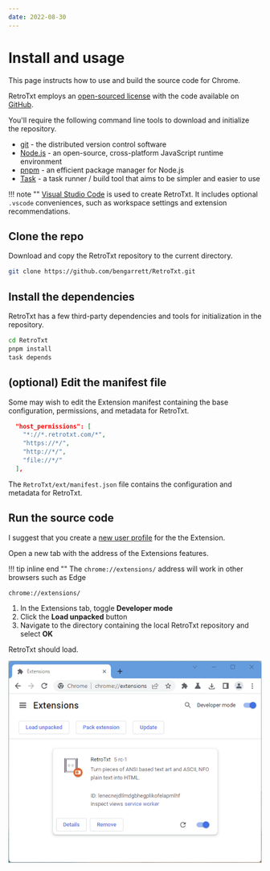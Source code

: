 ```yaml
---
date: 2022-08-30
---
```

# Install and usage

This page instructs how to use and build the source code for Chrome.

RetroTxt employs an [open-sourced license]((https://choosealicense.com/licenses/lgpl-3.0/)) with the code available on [GitHub](https://github.com/bengarrett/RetroTxt).

You'll require the following command line tools to download and initialize the repository.

- [git](https://git-scm.com) - the distributed version control software
- [Node.js](https://nodejs.org) - an open-source, cross-platform JavaScript runtime environment
- [pnpm](https://pnpm.io) - an efficient package manager for Node.js
- [Task](https://taskfile.dev) - a task runner / build tool that aims to be simpler and easier to use

!!! note ""
    [Visual Studio Code](https://code.visualstudio.com) is used to create RetroTxt. It includes optional `.vscode` conveniences, such as workspace settings and extension recommendations.

## Clone the repo

Download and copy the RetroTxt repository to the current directory.

```bash
git clone https://github.com/bengarrett/RetroTxt.git
```

## Install the dependencies

RetroTxt has a few third-party dependencies and tools for initialization in the repository.

```bash
cd RetroTxt
pnpm install
task depends
```

## (optional) Edit the manifest file

Some may wish to edit the Extension manifest containing the base configuration, permissions, and metadata for RetroTxt.

```json
  "host_permissions": [
    "*://*.retrotxt.com/*",
    "https://*/",
    "http://*/",
    "file://*/"
  ],
```

The `RetroTxt/ext/manifest.json` file contains the configuration and metadata for RetroTxt.


## Run the source code

I suggest that you create a [new user profile](https://support.google.com/chrome/answer/2364824?co=GENIE.Platform%3DDesktop&hl=en) for the the Extension.

Open a new tab with the address of the Extensions features.

!!! tip inline end ""
    The `chrome://extensions/` address will work in other browsers such as Edge

```
chrome://extensions/
```

1.  In the Extensions tab, toggle **Developer mode**
2.  Click the **Load unpacked** button
3.  Navigate to the directory containing the local RetroTxt repository and select **OK**

RetroTxt should load.

![Chrome extensions developer mode](../assets/source_code-chrome.png)
